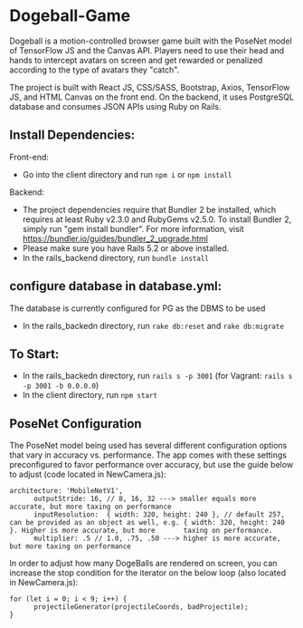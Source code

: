 # Dogeball-Game

Dogeball is a motion-controlled browser game built with the PoseNet model of TensorFlow JS and the Canvas API. Players need to use their
head and hands to intercept avatars on screen and get rewarded or penalized according to the type of avatars they "catch". 

The project is built with React JS, CSS/SASS, Bootstrap, Axios, TensorFlow JS, and HTML Canvas on the front end. On the backend, it uses PostgreSQL database 
and consumes JSON APIs using Ruby on Rails.

## Install Dependencies:
Front-end:
- Go into the client directory and run ```npm i``` or ```npm install```

Backend: 
- The project dependencies require that Bundler 2 be installed, which requires at least Ruby v2.3.0 and RubyGems v2.5.0. To install Bundler 2, simply run "gem install bundler". For more information, visit https://bundler.io/guides/bundler_2_upgrade.html
- Please make sure you have Rails 5.2 or above installed.
- In the rails_backend directory, run ```bundle install```

## configure database in database.yml:

The database is currently configured for PG as the DBMS to be used
- In the rails_backedn directory, run ```rake db:reset``` and ```rake db:migrate```

## To Start:
- In the rails_backedn directory, run ```rails s -p 3001``` (for Vagrant: ```rails s -p 3001 -b 0.0.0.0```)
- In the client directory, run ```npm start```

## PoseNet Configuration
The PoseNet model being used has several different configuration options that vary in accuracy vs. performance. The app comes with these settings preconfigured to favor performance over accuracy, but use the guide below to adjust (code located in NewCamera.js):
```
architecture: 'MobileNetV1',
      outputStride: 16, // 8, 16, 32 ---> smaller equals more accurate, but more taxing on performance
      inputResolution:  { width: 320, height: 240 }, // default 257, can be provided as an object as well, e.g. { width: 320, height: 240 }. Higher is more accurate, but more       taxing on performance.
      multiplier: .5 // 1.0, .75, .50 ---> higher is more accurate, but more taxing on performance
```
In order to adjust how many DogeBalls are rendered on screen, you can increase the stop condition for the iterator on the below loop (also located in NewCamera.js):
```
for (let i = 0; i < 9; i++) {
      projectileGenerator(projectileCoords, badProjectile);  
}
```



